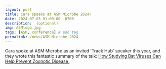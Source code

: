 ```yaml
---
layout: post
title: Cara speaks at ASM Microbe 2024!
date: 2024-07-03 01:00:00 -0700
description:  (optional)
img: ASMlogo.jpg
tags: [ASM, conference] # add tag
permalink: /news/ASM-Microbe-2024
---
```


Cara spoke at ASM Microbe as an invited 'Track Hub' speaker this year, and they wrote this fantastic summary of the talk: <a href="https://asm.org/Articles/2024/July/How-Studying-Bat-Viruses-Prevent-Zoonotic-Disease" target="_blank"> How Studying Bat Viruses Can Help Prevent Zoonotic Disease </a>. 